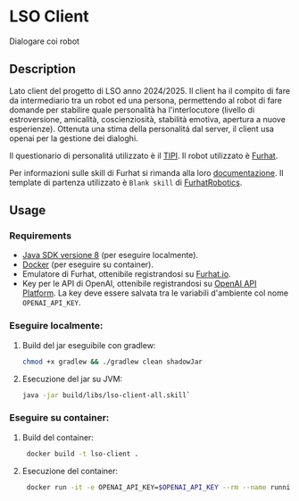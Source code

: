 # LSO Client

Dialogare coi robot

## Description

Lato client del progetto di LSO anno 2024/2025.
Il client ha il compito di fare da intermediario tra un robot ed una persona, permettendo al robot di fare domande per
stabilire quale personalità ha l'interlocutore (livello di estroversione, amicalità, coscienziosità, stabilità emotiva,
apertura a nuove esperienze).
Ottenuta una stima della personalitá dal server, il client usa openai per la gestione dei dialoghi.

Il questionario di personalitá utilizzato è
il [TIPI](https://gosling.psy.utexas.edu/scales-weve-developed/ten-item-personality-measure-tipi/).
Il robot utilizzato è [Furhat](https://docs.furhat.io/).

Per informazioni sulle skill di Furhat si rimanda alla loro [documentazione](https://docs.furhat.io/).
Il template di partenza utilizzato è `Blank skill` di [FurhatRobotics](https://github.com/FurhatRobotics/).

## Usage

### Requirements

- [Java SDK versione 8](https://adoptium.net/temurin/releases/?package=jdk&version=8) (per eseguire localmente).
- [Docker](https://www.docker.com/) (per eseguire su container).
- Emulatore di Furhat, ottenibile registrandosi su [Furhat.io](https://furhat.io/).
- Key per le API di OpenAI, ottenibile registrandosi su [OpenAI API Platform](https://openai.com/api/).
  La key deve essere salvata tra le variabili d'ambiente col nome `OPENAI_API_KEY`.

### Eseguire localmente:

1. Build del jar eseguibile con gradlew:
   ```sh
   chmod +x gradlew && ./gradlew clean shadowJar
2. Esecuzione del jar su JVM:
   ```sh
   java -jar build/libs/lso-client-all.skill`

### Eseguire su container:

1. Build del container:
   ```sh
    docker build -t lso-client .
2. Esecuzione del container:
   ```sh
    docker run -it -e OPENAI_API_KEY=$OPENAI_API_KEY --rm --name running-lso-client lso-client